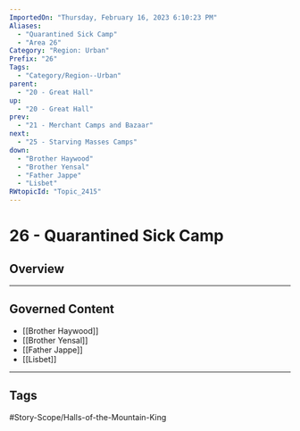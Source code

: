 ```yaml
---
ImportedOn: "Thursday, February 16, 2023 6:10:23 PM"
Aliases:
  - "Quarantined Sick Camp"
  - "Area 26"
Category: "Region: Urban"
Prefix: "26"
Tags:
  - "Category/Region--Urban"
parent:
  - "20 - Great Hall"
up:
  - "20 - Great Hall"
prev:
  - "21 - Merchant Camps and Bazaar"
next:
  - "25 - Starving Masses Camps"
down:
  - "Brother Haywood"
  - "Brother Yensal"
  - "Father Jappe"
  - "Lisbet"
RWtopicId: "Topic_2415"
---
```

# 26 - Quarantined Sick Camp
## Overview
---
## Governed Content
- [[Brother Haywood]]
- [[Brother Yensal]]
- [[Father Jappe]]
- [[Lisbet]]


---
## Tags
#Story-Scope/Halls-of-the-Mountain-King

